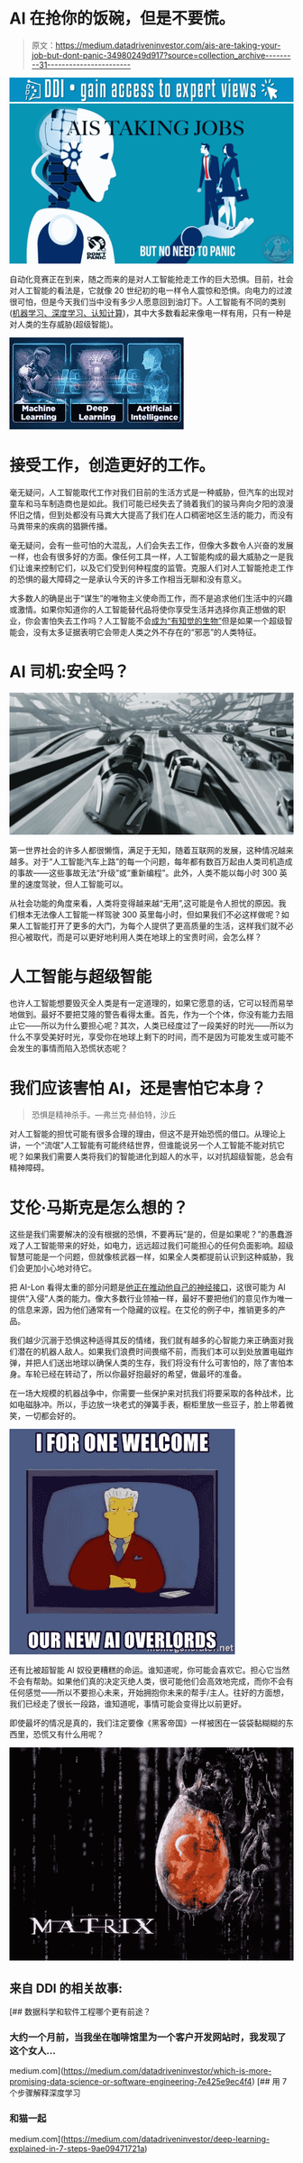 # AI 在抢你的饭碗，但是不要慌。

> 原文：<https://medium.datadriveninvestor.com/ais-are-taking-your-job-but-dont-panic-34980249d917?source=collection_archive---------31----------------------->

[![](img/0654f3b19b7ee612c0bb3ee8c0ca0e35.png)](http://www.track.datadriveninvestor.com/1B9E)![](img/fea265116c9471ea2eba4bb5ce3b019b.png)

自动化竞赛正在到来，随之而来的是对人工智能抢走工作的巨大恐惧。目前，社会对人工智能的看法是，它就像 20 世纪初的电一样令人震惊和恐惧。向电力的过渡很可怕，但是今天我们当中没有多少人愿意回到油灯下。人工智能有不同的类别([机器学习、深度学习、认知计算](https://www.quora.com/How-is-AI-different-from-Machine-Learning))，其中大多数看起来像电一样有用，只有一种是对人类的生存威胁(超级智能)。

![](img/d7c3ea05df73fc7efc431e5c84d998ef.png)

# 接受工作，创造更好的工作。

毫无疑问，人工智能取代工作对我们目前的生活方式是一种威胁，但汽车的出现对童车和马车制造商也是如此。我们可能已经失去了骑着我们的骏马奔向夕阳的浪漫怀旧之情，但到处都没有马粪大大提高了我们在人口稠密地区生活的能力，而没有马粪带来的疾病的猖獗传播。

毫无疑问，会有一些可怕的大混乱，人们会失去工作，但像大多数令人兴奋的发展一样，也会有很多好的方面。像任何工具一样，人工智能构成的最大威胁之一是我们让谁来控制它们，以及它们受到何种程度的监管。克服人们对人工智能抢走工作的恐惧的最大障碍之一是承认今天的许多工作相当无聊和没有意义。

大多数人的确是出于“谋生”的唯物主义使命而工作，而不是追求他们生活中的兴趣或激情。如果你知道你的人工智能替代品将使你享受生活并选择你真正想做的职业，你会害怕失去工作吗？人工智能不会[成为“有知觉的生物”](http://paranoidechochamber.com/the-singularity-ai-conspiracy-what-artificially-intelligent-beings-have-to-say-about-the-matrix-and-the-finale-of-hbos-westworld/)但是如果一个超级智能会，没有太多证据表明它会带走人类之外不存在的“邪恶”的人类特征。

# AI 司机:安全吗？

![](img/0b25fb28dfb4d8db01199464777f055e.png)

第一世界社会的许多人都很懒惰，满足于无知，随着互联网的发展，这种情况越来越多。对于“人工智能汽车上路”的每一个问题，每年都有数百万起由人类司机造成的事故——这些事故无法“升级”或“重新编程”。此外，人类不能以每小时 300 英里的速度驾驶，但人工智能可以。

从社会功能的角度来看，人类将变得越来越“无用”,这可能是令人担忧的原因。我们根本无法像人工智能一样驾驶 300 英里每小时，但如果我们不必这样做呢？如果人工智能打开了更多的大门，为每个人提供了更高质量的生活，这样我们就不必担心被取代，而是可以更好地利用人类在地球上的宝贵时间，会怎么样？

# 人工智能与超级智能

也许人工智能想要毁灭全人类是有一定道理的，如果它愿意的话，它可以轻而易举地做到。最好不要把艾隆的警告看得太重。首先，作为一个个体，你没有能力去阻止它——所以为什么要担心呢？其次，人类已经度过了一段美好的时光——所以为什么不享受美好时光，享受你在地球上剩下的时间，而不是因为可能发生或可能不会发生的事情而陷入恐慌状态呢？

# 我们应该害怕 AI，还是害怕它本身？

> 恐惧是精神杀手。—弗兰克·赫伯特，沙丘

对人工智能的担忧可能有很多合理的理由，但这不是开始恐慌的借口。从理论上讲，一个“流氓”人工智能有可能终结世界，但谁能说另一个人工智能不能对抗它呢？如果我们需要人类将我们的智能进化到超人的水平，以对抗超级智能，总会有精神障碍。

# 艾伦·马斯克是怎么想的？

这些是我们需要解决的没有根据的恐惧，不要再玩“是的，但是如果呢？”的愚蠢游戏了人工智能带来的好处，如电力，远远超过我们可能担心的任何负面影响。超级智慧可能是一个问题，但就像核武器一样，如果全人类都提前认识到这种威胁，我们会更加小心地对待它。

把 AI-Lon 看得太重的部分问题是[他正在推动他自己的神经接口](https://www.cnbc.com/2018/09/07/elon-musk-discusses-neurolink-on-joe-rogan-podcast.html)，这很可能为 AI 提供“入侵”人类的能力。像大多数行业领袖一样，最好不要把他们的意见作为唯一的信息来源，因为他们通常有一个隐藏的议程。在艾伦的例子中，推销更多的产品。

我们越少沉溺于恐惧这种适得其反的情绪，我们就有越多的心智能力来正确面对我们潜在的机器人敌人。如果我们浪费时间畏缩不前，而我们本可以到处放置电磁炸弹，并把人们送出地球以确保人类的生存，我们将没有什么可害怕的，除了害怕本身。车轮已经在转动了，所以你最好抱最好的希望，做最坏的准备。

在一场大规模的机器战争中，你需要一些保护来对抗我们将要采取的各种战术，比如电磁脉冲。所以，手边放一块老式的弹簧手表，橱柜里放一些豆子，脸上带着微笑，一切都会好的。

![](img/4d0aefab3bb2ec192ddf5ca2423a9090.png)

还有比被超智能 AI 奴役更糟糕的命运。谁知道呢，你可能会喜欢它。担心它当然不会有帮助。如果他们真的决定灭绝人类，很可能他们会高效地完成，而你不会有任何感觉——所以不要担心未来，开始拥抱你未来的帮手/主人。往好的方面想，我们已经走了很长一段路，谁知道呢，事情可能会变得比以前更好。

即使最坏的情况是真的，我们注定要像《黑客帝国》一样被困在一袋袋黏糊糊的东西里，恐慌又有什么用呢？

![](img/20abb1e78333769430708859d4bf2b76.png)

## 来自 DDI 的相关故事:

[](https://medium.com/datadriveninvestor/which-is-more-promising-data-science-or-software-engineering-7e425e9ec4f4) [## 数据科学和软件工程哪个更有前途？

### 大约一个月前，当我坐在咖啡馆里为一个客户开发网站时，我发现了这个女人…

medium.com](https://medium.com/datadriveninvestor/which-is-more-promising-data-science-or-software-engineering-7e425e9ec4f4) [](https://medium.com/datadriveninvestor/deep-learning-explained-in-7-steps-9ae09471721a) [## 用 7 个步骤解释深度学习

### 和猫一起

medium.com](https://medium.com/datadriveninvestor/deep-learning-explained-in-7-steps-9ae09471721a)
